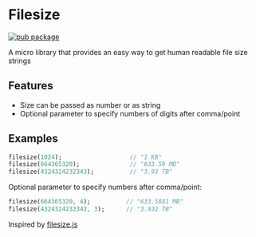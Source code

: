 # Filesize

[![pub package](https://img.shields.io/pub/v/filesize.svg)](https://pub.dartlang.org/packages/filesize)

A micro library that provides an easy way to get human readable file size strings

## Features

- Size can be passed as number or as string
- Optional parameter to specify numbers of digits after comma/point

## Examples

``` dart
filesize(1024);                   // "1 KB"
filesize(664365320);              // "633.59 MB"
filesize(4324324232343);          // "3.93 TB"
```

Optional parameter to specify numbers after comma/point:

``` dart
filesize(664365320, 4);          // "633.5881 MB"
filesize(4324324232343, 3);      // "3.932 TB"
```

Inspired by [filesize.js](https://github.com/avoidwork/filesize.js "filesize.js")
